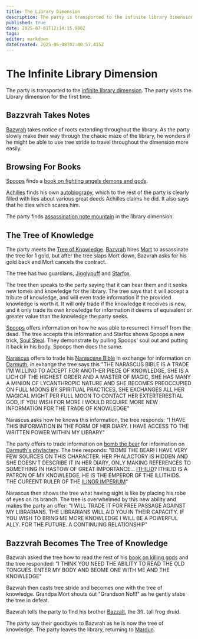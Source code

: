 ```yaml
---
title: The Library Dimension
description: The party is transported to the infinite library dimension
published: true
date: 2025-07-01T12:14:15.900Z
tags: 
editor: markdown
dateCreated: 2025-06-08T02:40:57.415Z
---
```


# The Infinite Library Dimension
The party is transported to the [infinite library dimension](/locations/Library-Dimension). The party visits the Library dimension for the first time. 


## Bazzvrah Takes Notes
[Bazvrah](/characters/Bazvrah) takes notice of roots extending throughout the library. As the party slowly make their way through the chaoic maze of the library, he wonders if he might be able to use tree stride to travel throughout the dimension more easily.


## Browsing For Books
[Spoops](/characters/spoops) finds a [book on fighting angels demons and gods](/items/Book-On-Fighting-Angels-Demons-And-Gods).

[Achilles](/characters/Achilles) finds his own [autobiograpy](/items/achilles-autobiography), which to the rest of the party is clearly filled with lies about various great deeds Achilles claims he did. It also says that he dies which scares him.

The party finds [assassination note mountain](/locations/library-dimension/assassination-note-mountain) in the library dimension.


## The Tree of Knowledge
The party meets the [Tree of Knowledge](/characters/Tree-of-Knowledge). [Bazvrah](/characters/Bazvrah) hires [Mort](/characters/mort) to assassinate the tree for 1 gold, but after the tree slaps Mort down, Bazvrah asks for his gold back and Mort cancels the contract.

The tree has two guardians, [Jigglypuff](/characters/jigglypuff) and [Starfox](/characters/starfox).

The tree then speaks to the party saying that it can hear them and it seeks new tomes and knowledge for the library. The tree says that it will accept a tribute of knowledge, and will even trade information if the provided knowledge is worth it.  It will only trade if the knowledge it receives is new, and it only trade its own knowledge for information it deems of equivalent or greater value than the knowledge the party seeks.

[Spoops](/characters/spoops) offers information on how he was able to resurrect himself from the dead. The tree accepts this information and Starfox shows Spoops a new trick, [Soul Steal](/spells/soul-steal). They demonstrate by pulling Spoops' soul out and putting it back in his body. Spoops then does the same.

[Narascus](/characters/Narascus) offers to trade his [Narascene Bible](/items/narascene-bible) in exchange for information on [Darmuth](/characters/Darmuth), in exhange the tree says this "THE NARASCUS BIBLE IS A TRADE I'M WILLING TO ACCEPT FOR ANOTHER PIECE OF KNOWLEDGE, SHE IS A LICH OF THE HIGHEST ORDER AND A MASTER OF MAGIC, SHE HAS MANY A MINION OF LYCANTHROPIC NATURE AND SHE BECOMES PREOCCUPIED ON FULL MOONS BY SPIRITUAL PRACTICES, SHE EXCHANGES ALL HER MAGICAL MIGHT PER FULL MOON TO CONTACT HER EXTERTERESTIAL GOD, IF YOU WISH FOR MORE I WOULD REQUIRE MORE NEW INFORMATION FOR THE TRADE OF KNOWLEDGE"

Narascus asks how he knows this information, the tree responds: "I HAVE THIS INFORMATION IN THE FORM OF HER DIARY. I HAVE ACCESS TO THE WRITTEN POWER WITHIN MY LIBRARY"

The party offers to trade information on [bomb the bear](/characters/Bomb-the-Bear) for information on [Darmuth's phylactery](/items/darmuths-phylactery). The tree responds: "BOMB THE BEAR! I HAVE VERY FEW SOURCES ON THIS CHARACTER. HER PHALACTORY IS HIDDEN AND SHE DOESN'T DESCRIBE IT IN HER DIARY, ONLY MAKING REFERENCES TO SOMETHING IN HASTOW OF GREAT IMPORTANCE... [ITHILID](/characters/emperor)? ITHILID IS A PATRON OF MY KNOWLEDGE, HE IS THE EMPEROR OF THE ILLITHIDS. THE CUREENT RULER OF THE [ILINOR IMPERIUM](/organizatioms/the-ilinor-imperium)"

Narascus then shows the tree what having sight is like by placing his robe of eyes on its branch. The tree is overwhelmed by this new ability and makes the party an offer: "I WILL TRADE IT FOR FREE PASSAGE AGAINST MY LIBRARIANS. THE LIBRARIANS WILL AID YOU IN THEIR CAPACITY. IF YOU WISH TO BRING ME MORE KNOWLEDGE I WILL BE A POWERFUL ALLY. FOR THE FUTURE. A CONTINUING RELATIONSHIP"


## Bazzvrah Becomes The Tree of Knowledge
Bazvrah asked the tree how to read the rest of his [book on killing gods](/items/How-To-Kill-Gods) and the tree responded: "I THINK YOU NEED THE ABILITY TO READ THE OLD TONGUES. ENTER MY BODY AND BEOME ONE WITH ME AND THE KNOWLEDGE"

Bazvrah then casts tree stride and becomes one with the tree of knowledge. Grandpa Mort shouts out "Grandson No!!!" as he gently stabs the tree in defeat. 

Bazvrah tells the party to find his brother [Bazzalt](/characters/Bazzalt), the 3ft. tall frog druid.

The party say their goodbyes to Bazvrah as he is now the tree of knowledge. The party leaves the library, returning to [Mardun](/locations/Mardun).